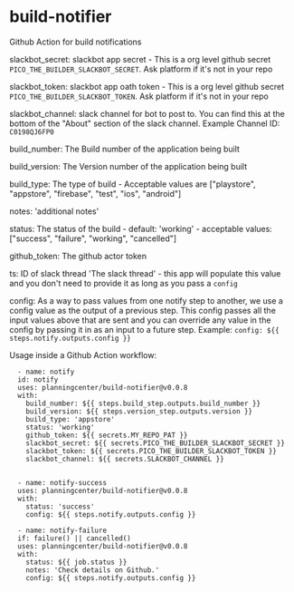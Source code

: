 # build-notifier
Github Action for build notifications

  slackbot_secret:  slackbot app secret - This is a org level github secret `PICO_THE_BUILDER_SLACKBOT_SECRET`.  Ask platform if it's not in your repo
  
  slackbot_token: slackbot app oath token - This is a org level github secret `PICO_THE_BUILDER_SLACKBOT_TOKEN`.  Ask platform if it's not in your repo

  slackbot_channel: slack channel for bot to post to.  You can find this at the bottom of the "About" section of the slack channel.  Example Channel ID: `C0198QJ6FP0`

  build_number: The Build number of the application being built

  build_version: The Version number of the application being built

  build_type:  The type of build - Acceptable values are ["playstore", "appstore", "firebase", "test", "ios", "android"]
      
  notes: 'additional notes'

  status: The status of the build - default: 'working' - acceptable values: ["success", "failure", "working", "cancelled"]
    
  github_token:  The github actor token
    
  ts:  ID of slack thread 'The slack thread' - this app will populate this value and you don't need to provide it as long as you pass a `config`

  config: As a way to pass values from one notify step to another, we use a config value as the output of a previous step.  This config passes all the input values above that are sent and you can override any value in the config by passing it in as an input to a future step.  Example: `config: ${{ steps.notify.outputs.config }}`


Usage inside a Github Action workflow:

      - name: notify
      id: notify
      uses: planningcenter/build-notifier@v0.0.8
      with:
        build_number: ${{ steps.build_step.outputs.build_number }}
        build_version: ${{ steps.version_step.outputs.version }}
        build_type: 'appstore'
        status: 'working'
        github_token: ${{ secrets.MY_REPO_PAT }}
        slackbot_secret: ${{ secrets.PICO_THE_BUILDER_SLACKBOT_SECRET }}
        slackbot_token: ${{ secrets.PICO_THE_BUILDER_SLACKBOT_TOKEN }}
        slackbot_channel: ${{ secrets.SLACKBOT_CHANNEL }}


      - name: notify-success
      uses: planningcenter/build-notifier@v0.0.8
      with:
        status: 'success'
        config: ${{ steps.notify.outputs.config }}

      - name: notify-failure
      if: failure() || cancelled()
      uses: planningcenter/build-notifier@v0.0.8
      with:
        status: ${{ job.status }}
        notes: 'Check details on Github.'
        config: ${{ steps.notify.outputs.config }}

